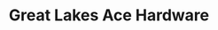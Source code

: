 ---
title: "Great Lakes Ace Hardware"
url: /livonia/great-lakes-ace-hardware/
shop: doityourself
---